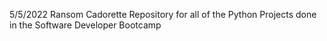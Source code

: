 5/5/2022
Ransom Cadorette
Repository for all of the Python Projects done in the Software Developer Bootcamp